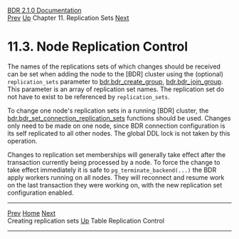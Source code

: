   [BDR 2.1.0 Documentation](README.md)                                                                                                                           
  [Prev](replication-sets-creation.md "Creating replication sets")   [Up](replication-sets.md)    Chapter 11. Replication Sets    [Next](replication-sets-tables.md "Table Replication Control")  


# 11.3. Node Replication Control

The names of the replications sets of which changes should be received
can be set when adding the node to the [BDR] cluster using
the (optional) `replication_sets` parameter to
[bdr.bdr_create_group](functions-node-mgmt.md#FUNCTION-BDR-CREATE-GROUP),
[bdr.bdr_join_group](functions-node-mgmt.md#FUNCTION-BDR-JOIN-GROUP).
This parameter is an array of replication set names. The replication set
do not have to exist to be referenced by `replication_sets`.

To change one node\'s replication sets in a running [BDR]
cluster, the
[bdr.bdr_set_connection_replication_sets](functions-replication-sets.md#FUNCTION-BDR-SET-CONNECTION-REPLICATION-SETS)
functions should be used. Changes only need to be made on one node,
since BDR connection configuration is its self replicated to all other
nodes. The global DDL lock is not taken by this operation.

Changes to replication set memberships will generally take effect after
the transaction currently being processed by a node. To force the change
to take effect immediately it is safe to
`pg_terminate_backend(...)` the BDR apply workers running on
all nodes. They will reconnect and resume work on the last transaction
they were working on, with the new replication set configuration
enabled.



  ------------------------------------------------------- -------------------------------------------- -----------------------------------------------------
  [Prev](replication-sets-creation.md)        [Home](README.md)         [Next](replication-sets-tables.md)  
  Creating replication sets                                [Up](replication-sets.md)                              Table Replication Control
  ------------------------------------------------------- -------------------------------------------- -----------------------------------------------------
